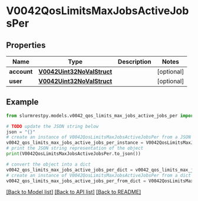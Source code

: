 # V0042QosLimitsMaxJobsActiveJobsPer


## Properties

Name | Type | Description | Notes
------------ | ------------- | ------------- | -------------
**account** | [**V0042Uint32NoValStruct**](V0042Uint32NoValStruct.md) |  | [optional]
**user** | [**V0042Uint32NoValStruct**](V0042Uint32NoValStruct.md) |  | [optional]

## Example

```python
from slurmrestpy.models.v0042_qos_limits_max_jobs_active_jobs_per import V0042QosLimitsMaxJobsActiveJobsPer

# TODO update the JSON string below
json = "{}"
# create an instance of V0042QosLimitsMaxJobsActiveJobsPer from a JSON string
v0042_qos_limits_max_jobs_active_jobs_per_instance = V0042QosLimitsMaxJobsActiveJobsPer.from_json(json)
# print the JSON string representation of the object
print(V0042QosLimitsMaxJobsActiveJobsPer.to_json())

# convert the object into a dict
v0042_qos_limits_max_jobs_active_jobs_per_dict = v0042_qos_limits_max_jobs_active_jobs_per_instance.to_dict()
# create an instance of V0042QosLimitsMaxJobsActiveJobsPer from a dict
v0042_qos_limits_max_jobs_active_jobs_per_from_dict = V0042QosLimitsMaxJobsActiveJobsPer.from_dict(v0042_qos_limits_max_jobs_active_jobs_per_dict)
```
[[Back to Model list]](../README.md#documentation-for-models) [[Back to API list]](../README.md#documentation-for-api-endpoints) [[Back to README]](../README.md)



